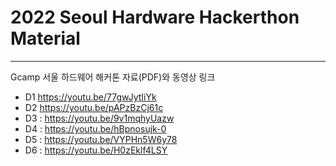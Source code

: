 # 2022 Seoul Hardware Hackerthon Material

***

Gcamp 서울 하드웨어 해커톤 자료(PDF)와 동영상 링크 

- D1 https://youtu.be/77gwJytIiYk
- D2 https://youtu.be/pAPzBzCj61c
- D3 : https://youtu.be/9v1mqhyUazw
- D4 : https://youtu.be/hBpnosujk-0
- D5 : https://youtu.be/VYPHn5W6y78
- D6 : https://youtu.be/H0zEklf4LSY
